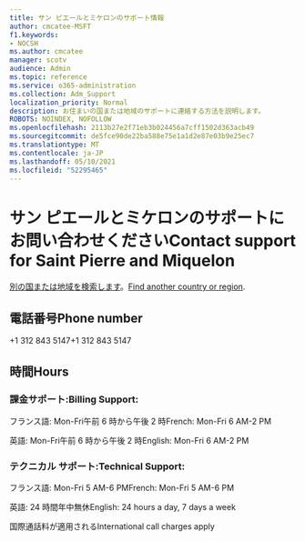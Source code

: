 ```yaml
---
title: サン ピエールとミケロンのサポート情報
author: cmcatee-MSFT
f1.keywords:
- NOCSH
ms.author: cmcatee
manager: scotv
audience: Admin
ms.topic: reference
ms.service: o365-administration
ms.collection: Adm_Support
localization_priority: Normal
description: お住まいの国または地域のサポートに連絡する方法を説明します。
ROBOTS: NOINDEX, NOFOLLOW
ms.openlocfilehash: 2113b27e2f71eb3b024456a7cff1502d363acb49
ms.sourcegitcommit: de5fce90de22ba588e75e1a1d2e87e03b9e25ec7
ms.translationtype: MT
ms.contentlocale: ja-JP
ms.lasthandoff: 05/10/2021
ms.locfileid: "52295465"
---
```

# <a name="contact-support-for-saint-pierre-and-miquelon"></a><span data-ttu-id="60a9e-103">サン ピエールとミケロンのサポートにお問い合わせください</span><span class="sxs-lookup"><span data-stu-id="60a9e-103">Contact support for Saint Pierre and Miquelon</span></span>

<span data-ttu-id="60a9e-104">[別の国または地域を検索します](../../business-video/get-help-support.md)。</span><span class="sxs-lookup"><span data-stu-id="60a9e-104">[Find another country or region](../../business-video/get-help-support.md).</span></span>

## <a name="phone-number"></a><span data-ttu-id="60a9e-105">電話番号</span><span class="sxs-lookup"><span data-stu-id="60a9e-105">Phone number</span></span>
<span data-ttu-id="60a9e-106">+1 312 843 5147</span><span class="sxs-lookup"><span data-stu-id="60a9e-106">+1 312 843 5147</span></span>

## <a name="hours"></a><span data-ttu-id="60a9e-107">時間</span><span class="sxs-lookup"><span data-stu-id="60a9e-107">Hours</span></span>
### <a name="billing-support"></a><span data-ttu-id="60a9e-108">課金サポート:</span><span class="sxs-lookup"><span data-stu-id="60a9e-108">Billing Support:</span></span>

<span data-ttu-id="60a9e-109">フランス語: Mon-Fri午前 6 時から午後 2 時</span><span class="sxs-lookup"><span data-stu-id="60a9e-109">French: Mon-Fri 6 AM-2 PM</span></span>

<span data-ttu-id="60a9e-110">英語: Mon-Fri午前 6 時から午後 2 時</span><span class="sxs-lookup"><span data-stu-id="60a9e-110">English: Mon-Fri 6 AM-2 PM</span></span>

### <a name="technical-support"></a><span data-ttu-id="60a9e-111">テクニカル サポート:</span><span class="sxs-lookup"><span data-stu-id="60a9e-111">Technical Support:</span></span>

<span data-ttu-id="60a9e-112">フランス語: Mon-Fri 5 AM-6 PM</span><span class="sxs-lookup"><span data-stu-id="60a9e-112">French: Mon-Fri 5 AM-6 PM</span></span>

<span data-ttu-id="60a9e-113">英語: 24 時間年中無休</span><span class="sxs-lookup"><span data-stu-id="60a9e-113">English: 24 hours a day, 7 days a week</span></span>

<span data-ttu-id="60a9e-114">国際通話料が適用される</span><span class="sxs-lookup"><span data-stu-id="60a9e-114">International call charges apply</span></span>
